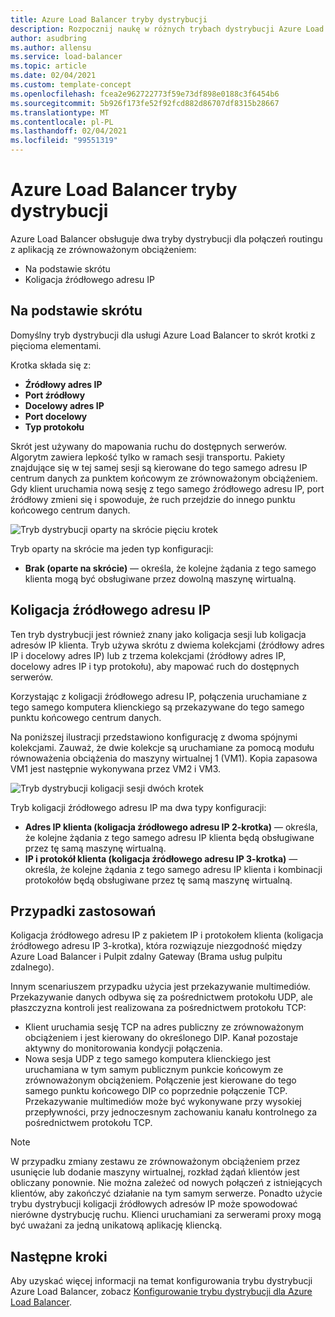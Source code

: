 ```yaml
---
title: Azure Load Balancer tryby dystrybucji
description: Rozpocznij naukę w różnych trybach dystrybucji Azure Load Balancer.
author: asudbring
ms.author: allensu
ms.service: load-balancer
ms.topic: article
ms.date: 02/04/2021
ms.custom: template-concept
ms.openlocfilehash: fcea2e962722773f59e73df898e0188c3f6454b6
ms.sourcegitcommit: 5b926f173fe52f92fcd882d86707df8315b28667
ms.translationtype: MT
ms.contentlocale: pl-PL
ms.lasthandoff: 02/04/2021
ms.locfileid: "99551319"
---
```

# <a name="azure-load-balancer-distribution-modes"></a>Azure Load Balancer tryby dystrybucji

Azure Load Balancer obsługuje dwa tryby dystrybucji dla połączeń routingu z aplikacją ze zrównoważonym obciążeniem:

* Na podstawie skrótu
* Koligacja źródłowego adresu IP

## <a name="hash-based"></a>Na podstawie skrótu

Domyślny tryb dystrybucji dla usługi Azure Load Balancer to skrót krotki z pięcioma elementami. 

Krotka składa się z:
* **Źródłowy adres IP**
* **Port źródłowy**
* **Docelowy adres IP**
* **Port docelowy**
* **Typ protokołu**

Skrót jest używany do mapowania ruchu do dostępnych serwerów. Algorytm zawiera lepkość tylko w ramach sesji transportu. Pakiety znajdujące się w tej samej sesji są kierowane do tego samego adresu IP centrum danych za punktem końcowym ze zrównoważonym obciążeniem. Gdy klient uruchamia nową sesję z tego samego źródłowego adresu IP, port źródłowy zmieni się i spowoduje, że ruch przejdzie do innego punktu końcowego centrum danych.

![Tryb dystrybucji oparty na skrócie pięciu krotek](./media/distribution-mode-concepts/load-balancer-distribution.png)

Tryb oparty na skrócie ma jeden typ konfiguracji:

* **Brak (oparte na skrócie)** — określa, że kolejne żądania z tego samego klienta mogą być obsługiwane przez dowolną maszynę wirtualną.

## <a name="source-ip-affinity"></a>Koligacja źródłowego adresu IP

Ten tryb dystrybucji jest również znany jako koligacja sesji lub koligacja adresów IP klienta. Tryb używa skrótu z dwiema kolekcjami (źródłowy adres IP i docelowy adres IP) lub z trzema kolekcjami (źródłowy adres IP, docelowy adres IP i typ protokołu), aby mapować ruch do dostępnych serwerów. 

Korzystając z koligacji źródłowego adresu IP, połączenia uruchamiane z tego samego komputera klienckiego są przekazywane do tego samego punktu końcowego centrum danych.

Na poniższej ilustracji przedstawiono konfigurację z dwoma spójnymi kolekcjami. Zauważ, że dwie kolekcje są uruchamiane za pomocą modułu równoważenia obciążenia do maszyny wirtualnej 1 (VM1). Kopia zapasowa VM1 jest następnie wykonywana przez VM2 i VM3.

![Tryb dystrybucji koligacji sesji dwóch krotek](./media/load-balancer-distribution-mode/load-balancer-session-affinity.png)

Tryb koligacji źródłowego adresu IP ma dwa typy konfiguracji:

* **Adres IP klienta (koligacja źródłowego adresu IP 2-krotka)** — określa, że kolejne żądania z tego samego adresu IP klienta będą obsługiwane przez tę samą maszynę wirtualną.
* **IP i protokół klienta (koligacja źródłowego adresu IP 3-krotka)** — określa, że kolejne żądania z tego samego adresu IP klienta i kombinacji protokołów będą obsługiwane przez tę samą maszynę wirtualną.

## <a name="use-cases"></a>Przypadki zastosowań

Koligacja źródłowego adresu IP z pakietem IP i protokołem klienta (koligacja źródłowego adresu IP 3-krotka), która rozwiązuje niezgodność między Azure Load Balancer i Pulpit zdalny Gateway (Brama usług pulpitu zdalnego). 

Innym scenariuszem przypadku użycia jest przekazywanie multimediów. Przekazywanie danych odbywa się za pośrednictwem protokołu UDP, ale płaszczyzna kontroli jest realizowana za pośrednictwem protokołu TCP:

* Klient uruchamia sesję TCP na adres publiczny ze zrównoważonym obciążeniem i jest kierowany do określonego DIP. Kanał pozostaje aktywny do monitorowania kondycji połączenia.
* Nowa sesja UDP z tego samego komputera klienckiego jest uruchamiana w tym samym publicznym punkcie końcowym ze zrównoważonym obciążeniem. Połączenie jest kierowane do tego samego punktu końcowego DIP co poprzednie połączenie TCP. Przekazywanie multimediów może być wykonywane przy wysokiej przepływności, przy jednoczesnym zachowaniu kanału kontrolnego za pośrednictwem protokołu TCP.

> [!NOTE]
> W przypadku zmiany zestawu ze zrównoważonym obciążeniem przez usunięcie lub dodanie maszyny wirtualnej, rozkład żądań klientów jest obliczany ponownie. Nie można zależeć od nowych połączeń z istniejących klientów, aby zakończyć działanie na tym samym serwerze. Ponadto użycie trybu dystrybucji koligacji źródłowych adresów IP może spowodować nierówne dystrybucję ruchu. Klienci uruchamiani za serwerami proxy mogą być uważani za jedną unikatową aplikację kliencką.


## <a name="next-steps"></a>Następne kroki

Aby uzyskać więcej informacji na temat konfigurowania trybu dystrybucji Azure Load Balancer, zobacz [Konfigurowanie trybu dystrybucji dla Azure Load Balancer](load-balancer-distribution-mode.md).

